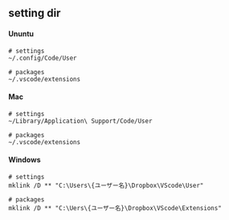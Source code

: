 ## setting dir

#### Ununtu

```
# settings
~/.config/Code/User

# packages
~/.vscode/extensions
```

#### Mac

```
# settings
~/Library/Application\ Support/Code/User

# packages
~/.vscode/extensions

```

#### Windows

```
# settings
mklink /D ** "C:\Users\{ユーザー名}\Dropbox\VScode\User"

# packages
mklink /D ** "C:\Uers\{ユーザー名}\Dropbox\VScode\Extensions"
```